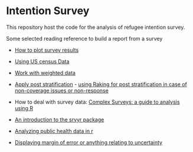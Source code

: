 # Intention Survey

This repository host the code for the analysis of refugee intention survey.


Some selected reading reference to build a report from a survey

 * [How to plot survey results](https://sebastiansauer.github.io/plotting_surveys/)
 
 * [Using US census Data](http://r-survey.r-forge.r-project.org/survey/survey-census.pdf)
 
 * [Work with weighted data](https://www.r-bloggers.com/social-science-goes-r-weighted-survey-data/)
 
 * [Apply post stratification](https://www.r-bloggers.com/survey-computing-your-own-post-stratification-weights-in-r/) - [using Raking for post stratification in case of non-coverage issues or non-response](http://sdaza.com/survey/2012/08/25/raking/)
 
 * How to deal with survey data: [Complex Surveys: a guide to analysis using R](http://r-survey.r-forge.r-project.org/svybook/)
 
 * [An introduction to the srvyr package](https://cran.r-project.org/web/packages/srvyr/vignettes/srvyr-vs-survey.html)
 
 * [Analyzing public health data in r](http://www.arilamstein.com/blog/2016/06/20/public-health-r/) 
 
 * [Displaying margin of error or anything relating to uncertainty](https://www.r-bloggers.com/visualizing-survey-data-comparison-between-observations/)
